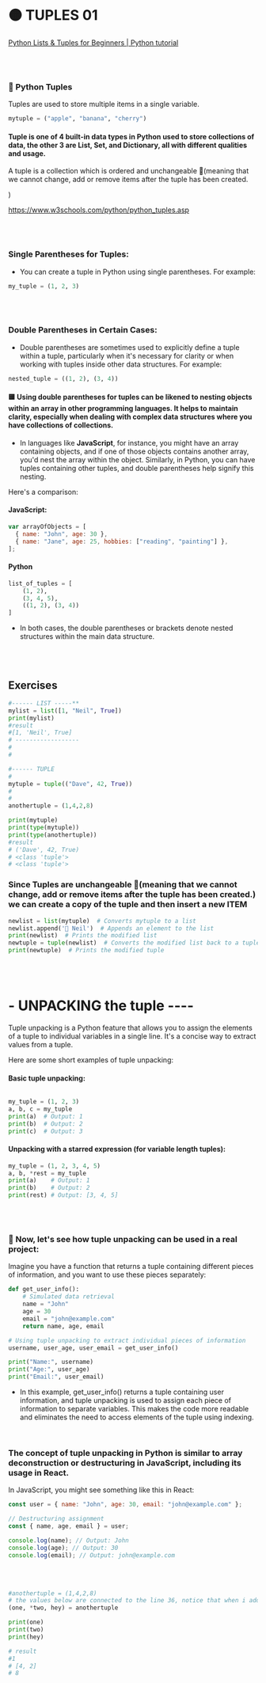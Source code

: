 # 🟠 TUPLES 01

[Python Lists & Tuples for Beginners | Python tutorial](https://youtu.be/KWKWswDfAb0?feature=shared&t=1602)

<br>
<br>

### 🌈 Python Tuples

Tuples are used to store multiple items in a single variable.

```python
mytuple = ("apple", "banana", "cherry")

```

#### Tuple is one of 4 built-in data types in Python used to store collections of data, the other 3 are List, Set, and Dictionary, all with different qualities and usage.

A tuple is a collection which is ordered and unchangeable 🔴(meaning that we cannot change, add or remove items after the tuple has been created.

)

https://www.w3schools.com/python/python_tuples.asp

<br>
<br>

### Single Parentheses for Tuples:

- You can create a tuple in Python using single parentheses. For example:

```python
my_tuple = (1, 2, 3)

```

<br>
<br>

### Double Parentheses in Certain Cases:

- Double parentheses are sometimes used to explicitly define a tuple within a tuple, particularly when it's necessary for clarity or when working with tuples inside other data structures. For example:

```python
nested_tuple = ((1, 2), (3, 4))
```

#### 🟨 Using double parentheses for tuples can be likened to nesting objects within an array in other programming languages. It helps to maintain clarity, especially when dealing with complex data structures where you have collections of collections.

- In languages like **JavaScript**, for instance, you might have an array containing objects, and if one of those objects contains another array, you'd nest the array within the object. Similarly, in Python, you can have tuples containing other tuples, and double parentheses help signify this nesting.

Here's a comparison:

#### JavaScript:

```javascript
var arrayOfObjects = [
  { name: "John", age: 30 },
  { name: "Jane", age: 25, hobbies: ["reading", "painting"] },
];
```

#### Python

```python
list_of_tuples = [
    (1, 2),
    (3, 4, 5),
    ((1, 2), (3, 4))
]

```

- In both cases, the double parentheses or brackets denote nested structures within the main data structure.

<br>
<br>

## Exercises

```python
#------ LIST -----**
mylist = list([1, "Neil", True])
print(mylist)
#result
#[1, 'Neil', True]
# ------------------
#
#

#------ TUPLE
#
mytuple = tuple(("Dave", 42, True))
#
#
anothertuple = (1,4,2,8)

print(mytuple)
print(type(mytuple))
print(type(anothertuple))
#result
# ('Dave', 42, True)
# <class 'tuple'>
# <class 'tuple'>
```

### Since Tuples are unchangeable 🔴(meaning that we cannot change, add or remove items after the tuple has been created.) we can create a copy of the tuple and then insert a new ITEM

```python
newlist = list(mytuple)  # Converts mytuple to a list
newlist.append('🤚 Neil')  # Appends an element to the list
print(newlist)  # Prints the modified list
newtuple = tuple(newlist)  # Converts the modified list back to a tuple
print(newtuple)  # Prints the modified tuple
```

<br>
<br>

# - UNPACKING the tuple ----

Tuple unpacking is a Python feature that allows you to assign the elements of a tuple to individual variables in a single line. It's a concise way to extract values from a tuple.

Here are some short examples of tuple unpacking:

#### Basic tuple unpacking:

```python

my_tuple = (1, 2, 3)
a, b, c = my_tuple
print(a)  # Output: 1
print(b)  # Output: 2
print(c)  # Output: 3

```

#### Unpacking with a starred expression (for variable length tuples):

```python
my_tuple = (1, 2, 3, 4, 5)
a, b, *rest = my_tuple
print(a)    # Output: 1
print(b)    # Output: 2
print(rest) # Output: [3, 4, 5]


```

<br>
<br>

### 🌈 Now, let's see how tuple unpacking can be used in a real project:

Imagine you have a function that returns a tuple containing different pieces of information, and you want to use these pieces separately:

```python
def get_user_info():
    # Simulated data retrieval
    name = "John"
    age = 30
    email = "john@example.com"
    return name, age, email

# Using tuple unpacking to extract individual pieces of information
username, user_age, user_email = get_user_info()

print("Name:", username)
print("Age:", user_age)
print("Email:", user_email)


```

- In this example, get_user_info() returns a tuple containing user information, and tuple unpacking is used to assign each piece of information to separate variables. This makes the code more readable and eliminates the need to access elements of the tuple using indexing.

<br>

### The concept of tuple unpacking in Python is similar to array deconstruction or destructuring in JavaScript, including its usage in React.

In JavaScript, you might see something like this in React:

```javascript
const user = { name: "John", age: 30, email: "john@example.com" };

// Destructuring assignment
const { name, age, email } = user;

console.log(name); // Output: John
console.log(age); // Output: 30
console.log(email); // Output: john@example.com
```

<br>
<br>

```python
#anothertuple = (1,4,2,8)
# the values below are connected to the line 36, notice that when i add the asterisk, the value will be nested on an array
(one, *two, hey) = anothertuple

print(one)
print(two)
print(hey)

# result
#1
# [4, 2]
# 8
```
